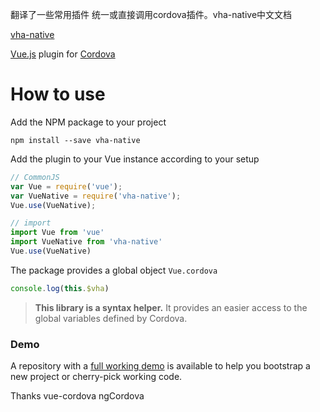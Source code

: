 

翻译了一些常用插件
统一或直接调用cordova插件。vha-native中文文档



[vha-native](https://github.com/neoStudioGroup/vha-native)

[Vue.js](https://vuejs.org/) plugin for [Cordova](https://cordova.apache.org/)


# How to use

Add the NPM package to your project

```shell
npm install --save vha-native
```

Add the plugin to your Vue instance according to your setup

```javascript
// CommonJS
var Vue = require('vue');
var VueNative = require('vha-native');
Vue.use(VueNative);

// import
import Vue from 'vue'
import VueNative from 'vha-native'
Vue.use(VueNative)
```

The package provides a global object `Vue.cordova`

```javascript
console.log(this.$vha)
```

<!-- This object provides API for the following [events](#events) and will hold the Cordova [plugins](#plugins) API objects you might be using. -->

> **This library is a syntax helper.** It provides an easier access to the global variables defined by Cordova.

### Demo

A repository with a [full working demo](https://github.com/neoStudioGroup/vha-appDemo) is available to help you bootstrap a new project or cherry-pick working code.

<!-- ### Documentation -->

<!-- For more information, check out [http://kartsims.github.io/vha-native](http://kartsims.github.io/vha-native) -->


Thanks vue-cordova ngCordova
